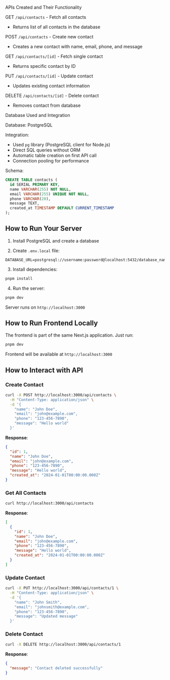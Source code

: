 APIs Created and Their Functionality

 GET `/api/contacts` - Fetch all contacts
- Returns list of all contacts in the database

 POST `/api/contacts` - Create new contact
- Creates a new contact with name, email, phone, and message

 GET `/api/contacts/[id]` - Fetch single contact
- Returns specific contact by ID

 PUT `/api/contacts/[id]` - Update contact
- Updates existing contact information

 DELETE `/api/contacts/[id]` - Delete contact
- Removes contact from database

Database Used and Integration

Database: PostgreSQL

Integration: 
- Used `pg` library (PostgreSQL client for Node.js)
- Direct SQL queries without ORM
- Automatic table creation on first API call
- Connection pooling for performance

Schema:
```sql
CREATE TABLE contacts (
  id SERIAL PRIMARY KEY,
  name VARCHAR(255) NOT NULL,
  email VARCHAR(255) UNIQUE NOT NULL,
  phone VARCHAR(20),
  message TEXT,
  created_at TIMESTAMP DEFAULT CURRENT_TIMESTAMP
);
```

## How to Run Your Server

1. Install PostgreSQL and create a database

2. Create `.env.local` file:
```env
DATABASE_URL=postgresql://username:password@localhost:5432/database_name
```

3. Install dependencies:
```bash
pnpm install
```

4. Run the server:
```bash
pnpm dev
```

Server runs on `http://localhost:3000`

## How to Run Frontend Locally

The frontend is part of the same Next.js application. Just run:
```bash
pnpm dev
```

Frontend will be available at `http://localhost:3000`

## How to Interact with API

### Create Contact
```bash
curl -X POST http://localhost:3000/api/contacts \
  -H "Content-Type: application/json" \
  -d '{
    "name": "John Doe",
    "email": "john@example.com",
    "phone": "123-456-7890",
    "message": "Hello world"
  }'
```

**Response**:
```json
{
  "id": 1,
  "name": "John Doe",
  "email": "john@example.com",
  "phone": "123-456-7890",
  "message": "Hello world",
  "created_at": "2024-01-01T00:00:00.000Z"
}
```

### Get All Contacts
```bash
curl http://localhost:3000/api/contacts
```

**Response**:
```json
[
  {
    "id": 1,
    "name": "John Doe",
    "email": "john@example.com",
    "phone": "123-456-7890",
    "message": "Hello world",
    "created_at": "2024-01-01T00:00:00.000Z"
  }
]
```

### Update Contact
```bash
curl -X PUT http://localhost:3000/api/contacts/1 \
  -H "Content-Type: application/json" \
  -d '{
    "name": "John Smith",
    "email": "johnsmith@example.com",
    "phone": "123-456-7890",
    "message": "Updated message"
  }'
```

### Delete Contact
```bash
curl -X DELETE http://localhost:3000/api/contacts/1
```

**Response**:
```json
{
  "message": "Contact deleted successfully"
}
```
